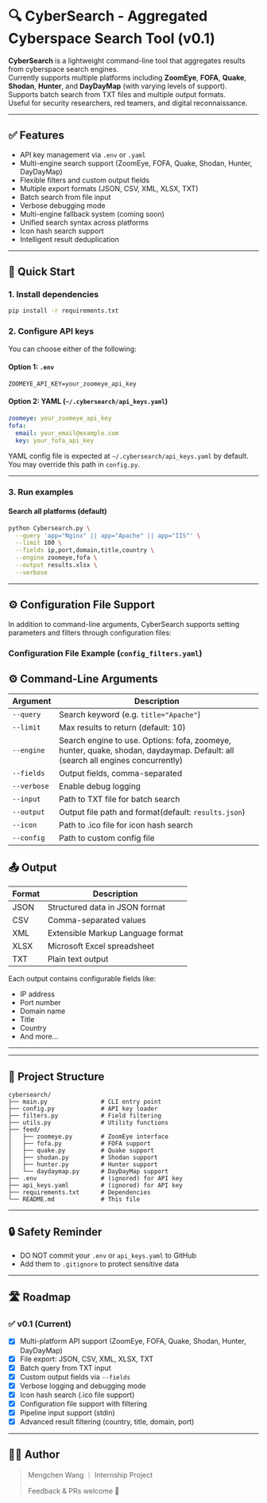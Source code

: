 # 🔍 CyberSearch - Aggregated Cyberspace Search Tool (v0.1)

**CyberSearch** is a lightweight command-line tool that aggregates results from cyberspace search engines.  
Currently supports multiple platforms including **ZoomEye**, **FOFA**, **Quake**, **Shodan**, **Hunter**, and **DayDayMap** (with varying levels of support).  
Supports batch search from TXT files and multiple output formats.  
Useful for security researchers, red teamers, and digital reconnaissance.

---

## ✅ Features

- API key management via `.env` or `.yaml`
- Multi-engine search support (ZoomEye, FOFA, Quake, Shodan, Hunter, DayDayMap)
- Flexible filters and custom output fields
- Multiple export formats (JSON, CSV, XML, XLSX, TXT)
- Batch search from file input
- Verbose debugging mode
- Multi-engine fallback system (coming soon)
- Unified search syntax across platforms
- Icon hash search support
- Intelligent result deduplication
---

## 🚀 Quick Start

### 1. Install dependencies

```bash
pip install -r requirements.txt
```

### 2. Configure API keys

You can choose either of the following:

#### Option 1: `.env`

```
ZOOMEYE_API_KEY=your_zoomeye_api_key
```

#### Option 2: YAML (`~/.cybersearch/api_keys.yaml`)

```yaml
zoomeye: your_zoomeye_api_key
fofa:
  email: your_email@example.com
  key: your_fofa_api_key
```
YAML config file is expected at `~/.cybersearch/api_keys.yaml` by default. You may override this path in `config.py`.

---

### 3. Run examples

#### Search all platforms (default)
```bash
python Cybersearch.py \
  --query 'app="Nginx" || app="Apache" || app="IIS"' \
  --limit 100 \
  --fields ip,port,domain,title,country \
  --engine zoomeye,fofa \
  --output results.xlsx \
  --verbose
```

---

## ⚙️ Configuration File Support

In addition to command-line arguments, CyberSearch supports setting parameters and filters through configuration files:

### Configuration File Example (`config_filters.yaml`)

## ⚙️ Command-Line Arguments

| Argument     | Description                                |
|--------------|--------------------------------------------|
| `--query`    | Search keyword (e.g. `title="Apache"`)     |
| `--limit`    | Max results to return (default: 10)        |
| `--engine`   | Search engine to use. Options: fofa, zoomeye, hunter, quake, shodan, daydaymap. Default: all (search all engines concurrently) |
| `--fields`     | Output fields, comma-separated             |
| `--verbose`  | Enable debug logging                       |
| `--input`    | Path to TXT file for batch search          |
| `--output`   | Output file path and format(default: `results.json`) |
| `--icon`     | Path to .ico file for icon hash search |
| `--config`   | Path to custom config file |




## 📤 Output 

| Format | Description |
|--------|-------------|
| JSON | Structured data in JSON format |
| CSV | Comma-separated values |
| XML | Extensible Markup Language format |
| XLSX | Microsoft Excel spreadsheet |
| TXT | Plain text output |

Each output contains configurable fields like:
- IP address
- Port number 
- Domain name
- Title
- Country
- And more...

---

---

## 📁 Project Structure

```
cybersearch/
├── main.py               # CLI entry point
├── config.py             # API key loader
├── filters.py            # Field filtering
├── utils.py              # Utility functions
├── feed/
│   ├── zoomeye.py        # ZoomEye interface
│   ├── fofa.py           # FOFA support
│   ├── quake.py          # Quake support
│   ├── shodan.py         # Shodan support
│   ├── hunter.py         # Hunter support
│   └── daydaymap.py      # DayDayMap support 
├── .env                  # (ignored) for API key
├── api_keys.yaml         # (ignored) for API key
├── requirements.txt      # Dependencies
└── README.md             # This file
```

---

## 🔒 Safety Reminder

- DO NOT commit your `.env` or `api_keys.yaml` to GitHub
- Add them to `.gitignore` to protect sensitive data

---

## 🛣️ Roadmap

### ✅ v0.1 (Current)
- [x] Multi-platform API support (ZoomEye, FOFA, Quake, Shodan, Hunter, DayDayMap)
- [x] File export: JSON, CSV, XML, XLSX, TXT
- [x] Batch query from TXT input
- [x] Custom output fields via `--fields`
- [x] Verbose logging and debugging mode
- [x] Icon hash search (.ico file support)
- [x] Configuration file support with filtering
- [x] Pipeline input support (stdin)
- [x] Advanced result filtering (country, title, domain, port)

---

## 👨‍💻 Author

> Mengchen Wang ｜ Internship Project  
>  
> Feedback & PRs welcome 🙌

